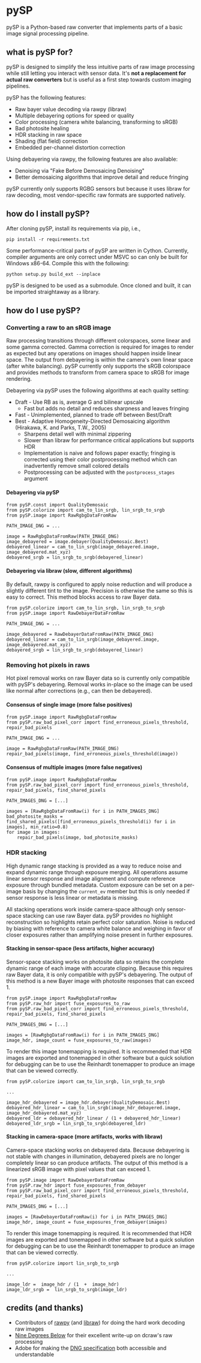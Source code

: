﻿# pySP
pySP is a Python-based raw converter that implements parts of a basic image signal processing pipeline.

## what is pySP for?
pySP is designed to simplify the less intuitive parts of raw image processing while still letting you interact with sensor data. It's **not a replacement for actual raw converters** but is useful as a first step towards custom imaging pipelines.

pySP has the following features:
 - Raw bayer value decoding via rawpy (libraw)
 - Multiple debayering options for speed or quality
 - Color processing (camera white balancing, transforming to sRGB)
 - Bad photosite healing
 - HDR stacking in raw space
 - Shading (flat field) correction
 - Embedded per-channel distortion correction

Using debayering via rawpy, the following features are also available:

 - Denoising via "Fake Before Demosaicing Denoising"
 - Better demosaicing algorithms that improve detail and reduce fringing

pySP currently only supports RGBG sensors but because it uses libraw for raw decoding, most vendor-specific raw formats are supported natively.

## how do I install pySP?
After cloning pySP, install its requirements via pip, i.e.,

    pip install -r requirements.txt

Some performance-critical parts of pySP are written in Cython. Currently, compiler arguments are only correct under MSVC so can only be built for Windows x86-64. Compile this with the following:

    python setup.py build_ext --inplace

pySP is designed to be used as a submodule. Once cloned and built, it can be imported straightaway as a library.

## how do I use pySP?

### Converting a raw to an sRGB image
Raw processing transitions through different colorspaces, some linear and some gamma corrected. Gamma correction is required for images to render as expected but any operations on images should happen inside linear space. The output from debayering is within the camera's own linear space (after white balancing). pySP currently only supports the sRGB colorspace and provides methods to transform from camera space to sRGB for image rendering.

Debayering via pySP uses the following algorithms at each quality setting:

 - Draft - Use RB as is, average G and bilinear upscale
	 - Fast but adds no detail and reduces sharpness and leaves fringing
 - Fast - Unimplemented, planned to trade off between Best/Draft
 - Best - Adaptive Homogeneity-Directed Demosaicing algorithm (Hirakawa, K. and Parks, T.W., 2005)
	 - Sharpens detail well with minimal zippering
	 - Slower than libraw for performance critical applications but supports HDR
	 - Implementation is naive and follows paper exactly; fringing is corrected using their color postprocessing method which can inadvertently remove small colored details
	 -  Postprocessing can be adjusted with the `postprocess_stages` argument

#### Debayering via pySP
    from pySP.const import QualityDemosaic
    from pySP.colorize import cam_to_lin_srgb, lin_srgb_to_srgb
    from pySP.image import RawRgbgDataFromRaw
    
    PATH_IMAGE_DNG = ...
    
    image = RawRgbgDataFromRaw(PATH_IMAGE_DNG)
    image_debayered = image.debayer(QualityDemosaic.Best)
    debayered_linear = cam_to_lin_srgb(image_debayered.image, image_debayered.mat_xyz)
    debayered_srgb = lin_srgb_to_srgb(debayered_linear)

#### Debayering via libraw (slow, different algorithms)

By default, rawpy is configured to apply noise reduction and will produce a slightly different tint to the image. Precision is otherwise the same so this is easy to correct. This method blocks access to raw Bayer data.

    from pySP.colorize import cam_to_lin_srgb, lin_srgb_to_srgb
    from pySP.image import RawDebayerDataFromRaw
    
    PATH_IMAGE_DNG = ...
    
    image_debayered = RawDebayerDataFromRaw(PATH_IMAGE_DNG)
    debayered_linear = cam_to_lin_srgb(image_debayered.image, image_debayered.mat_xyz)
    debayered_srgb = lin_srgb_to_srgb(debayered_linear)

### Removing hot pixels in raws
Hot pixel removal works on raw Bayer data so is currently only compatible with pySP's debayering. Removal works in-place so the image can be used like normal after corrections (e.g., can then be debayered).

#### Consensus of single image (more false positives)

    from pySP.image import RawRgbgDataFromRaw
    from pySP.raw_bad_pixel_corr import find_erroneous_pixels_threshold, repair_bad_pixels
    
    PATH_IMAGE_DNG = ...
    
    image = RawRgbgDataFromRaw(PATH_IMAGE_DNG)
    repair_bad_pixels(image, find_erroneous_pixels_threshold(image))

#### Consensus of multiple images (more false negatives)

    from pySP.image import RawRgbgDataFromRaw
    from pySP.raw_bad_pixel_corr import find_erroneous_pixels_threshold, repair_bad_pixels, find_shared_pixels
    
    PATH_IMAGES_DNG = [...]
    
    images = [RawRgbgDataFromRaw(i) for i in PATH_IMAGES_DNG]
    bad_photosite_masks = find_shared_pixels([find_erroneous_pixels_threshold(i) for i in images], min_ratio=0.8)
    for image in images:
	    repair_bad_pixels(image, bad_photosite_masks)

### HDR stacking
High dynamic range stacking is provided as a way to reduce noise and expand dynamic range through exposure merging. All operations assume linear sensor response and image alignment and compute reference exposure through bundled metadata. Custom exposure can be set on a per-image basis by changing the `current_ev` member but this is only needed if sensor response is less linear or metadata is missing.

All stacking operations work inside camera-space although only sensor-space stacking can use raw Bayer data. pySP provides no highlight reconstruction so highlights retain perfect color saturation. Noise is reduced by biasing with reference to camera white balance and weighing in favor of closer exposures rather than amplifying noise present in further exposures.

#### Stacking in sensor-space (less artifacts, higher accuracy)
Sensor-space stacking works on photosite data so retains the complete dynamic range of each image with accurate clipping. Because this requires raw Bayer data, it is only compatible with pySP's debayering. The output of this method is a new Bayer image with photosite responses that can exceed 1.

    from pySP.image import RawRgbgDataFromRaw
    from pySP.raw_hdr import fuse_exposures_to_raw
    from pySP.raw_bad_pixel_corr import find_erroneous_pixels_threshold, repair_bad_pixels, find_shared_pixels
    
    PATH_IMAGES_DNG = [...]
    
    images = [RawRgbgDataFromRaw(i) for i in PATH_IMAGES_DNG]
    image_hdr, image_count = fuse_exposures_to_raw(images)

To render this image tonemapping is required. It is recommended that HDR images are exported and tonemapped in other software but a quick solution for debugging can be to use the Reinhardt tonemapper to produce an image that can be viewed correctly.

    from pySP.colorize import cam_to_lin_srgb, lin_srgb_to_srgb
    
    ...
    
    image_hdr_debayered = image_hdr.debayer(QualityDemosaic.Best)
    debayered_hdr_linear = cam_to_lin_srgb(image_hdr_debayered.image, image_hdr_debayered.mat_xyz)
	debayered_ldr = debayered_hdr_linear / (1 + debayered_hdr_linear)
    debayered_ldr_srgb = lin_srgb_to_srgb(debayered_ldr)

#### Stacking in camera-space (more artifacts, works with libraw)
Camera-space stacking works on debayered data. Because debayering is not stable with changes in illumination, debayered pixels are no longer completely linear so can produce artifacts. The output of this method is a linearized sRGB image with pixel values that can exceed 1.

    from pySP.image import RawDebayerDataFromRaw
    from pySP.raw_hdr import fuse_exposures_from_debayer
    from pySP.raw_bad_pixel_corr import find_erroneous_pixels_threshold, repair_bad_pixels, find_shared_pixels
    
    PATH_IMAGES_DNG = [...]
    
    images = [RawDebayerDataFromRaw(i) for i in PATH_IMAGES_DNG]
    image_hdr, image_count = fuse_exposures_from_debayer(images)

To render this image tonemapping is required. It is recommended that HDR images are exported and tonemapped in other software but a quick solution for debugging can be to use the Reinhardt tonemapper to produce an image that can be viewed correctly.

    from pySP.colorize import lin_srgb_to_srgb
    
    ...
    
    image_ldr =  image_hdr / (1  +  image_hdr)
    image_ldr_srgb =  lin_srgb_to_srgb(image_ldr)

## credits (and thanks)
 - Contributors of [rawpy](https://github.com/letmaik/rawpy) (and [libraw](https://www.libraw.org/)) for doing the hard work decoding raw images
 - [Nine Degrees Below](https://ninedegreesbelow.com/files/dcraw-c-code-annotated-code.html) for their excellent write-up on dcraw's raw processing
 - Adobe for making the [DNG specification](https://helpx.adobe.com/uk/camera-raw/digital-negative.html) both accessible and understandable

